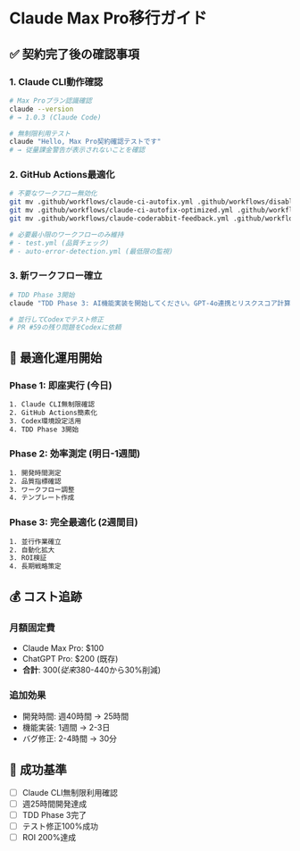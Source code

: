 # Claude Max Pro移行ガイド

## ✅ 契約完了後の確認事項

### 1. Claude CLI動作確認
```bash
# Max Proプラン認識確認
claude --version
# → 1.0.3 (Claude Code)

# 無制限利用テスト
claude "Hello, Max Pro契約確認テストです"
# → 従量課金警告が表示されないことを確認
```

### 2. GitHub Actions最適化
```bash
# 不要なワークフロー無効化
git mv .github/workflows/claude-ci-autofix.yml .github/workflows/disabled/
git mv .github/workflows/claude-ci-autofix-optimized.yml .github/workflows/disabled/
git mv .github/workflows/claude-coderabbit-feedback.yml .github/workflows/disabled/

# 必要最小限のワークフローのみ維持
# - test.yml (品質チェック)
# - auto-error-detection.yml (最低限の監視)
```

### 3. 新ワークフロー確立
```bash
# TDD Phase 3開始
claude "TDD Phase 3: AI機能実装を開始してください。GPT-4o連携とリスクスコア計算を含む"

# 並行してCodexでテスト修正
# PR #59の残り問題をCodexに依頼
```

## 🚀 最適化運用開始

### Phase 1: 即座実行 (今日)
```bash
1. Claude CLI無制限確認
2. GitHub Actions簡素化
3. Codex環境設定活用
4. TDD Phase 3開始
```

### Phase 2: 効率測定 (明日-1週間)
```bash
1. 開発時間測定
2. 品質指標確認
3. ワークフロー調整
4. テンプレート作成
```

### Phase 3: 完全最適化 (2週間目)
```bash
1. 並行作業確立
2. 自動化拡大
3. ROI検証
4. 長期戦略策定
```

## 💰 コスト追跡

### 月額固定費
- Claude Max Pro: $100
- ChatGPT Pro: $200 (既存)
- **合計**: $300 (従来$380-440から30%削減)

### 追加効果
- 開発時間: 週40時間 → 25時間
- 機能実装: 1週間 → 2-3日
- バグ修正: 2-4時間 → 30分

## 🎯 成功基準
- [ ] Claude CLI無制限利用確認
- [ ] 週25時間開発達成
- [ ] TDD Phase 3完了
- [ ] テスト修正100%成功
- [ ] ROI 200%達成